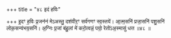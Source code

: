 +++
title = "४८ इदं हविः"

+++
इ॒दꣳ ह॒विः प्र॒जन॑नं मेऽअस्तु॒ दश॑वीर॒ꣳ सर्व॑गणꣳ स्व॒स्तये॑। आ॒त्म॒सनि॑ प्रजा॒सनि॑ पशु॒सनि॑ लोक॒सन्य॑भय॒सनि॑। अ॒ग्निः प्र॒जां ब॑हु॒लां मे॑ करो॒त्वन्नं॒ पयो॒ रेतो॑ऽअ॒स्मासु॑ धत्त ॥४८ ॥